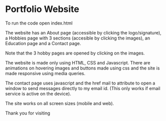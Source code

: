 # Portfolio Website

To run the code open index.html

The website has an About page (accessible by clicking the logo/signature), a Hobbies page with 3 sections (accesible by clicking the images), an Education page and a Contact page.

Note that the 3 hobby pages are opened by clicking on the images.

The website is made only using HTML, CSS and Javascript. There are animations on hovering images and buttons made using css and the site is made responsive using media queries.

The contact page uses javascript and the href mail to attribute to open a window to send messages directly to my email id. (This only works if email service is active on the device).

The site works on all screen sizes (mobile and web). 
 
Thank you for visiting